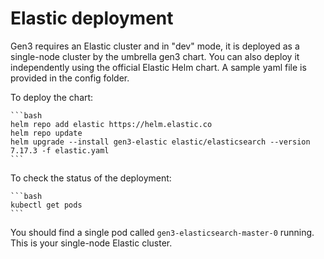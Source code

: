 # Elastic deployment

Gen3 requires an Elastic cluster and in "dev" mode, it is deployed as a single-node cluster by the umbrella gen3 chart. You can also deploy it independently using the official Elastic Helm chart. A sample yaml file is provided in the config folder.

To deploy the chart:
    
    ```bash
    helm repo add elastic https://helm.elastic.co
    helm repo update
    helm upgrade --install gen3-elastic elastic/elasticsearch --version 7.17.3 -f elastic.yaml
    ```

To check the status of the deployment:

    ```bash
    kubectl get pods
    ```

You should find a single pod called `gen3-elasticsearch-master-0` running. This is your single-node Elastic cluster.

